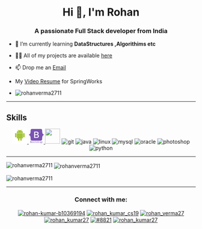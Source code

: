 <h1 align="center">Hi 👋, I'm Rohan</h1>

<h3 align="center">A passionate Full Stack developer from India</h3>

- 🌱 I’m currently learning **DataStructures ,Algorithims etc**

- 👨‍💻 All of my projects are available <a href="https://github.com/rohanverma2711">here</a>


- 📫 Drop me an <a href="mailto: rohan.kumar_cs19@gla.ac.in">Email</a>
- My  <a href="https://youtu.be/1cj3O25dpHw">Video Resume</a> for SpringWorks 
- <p align="left"> <img src="https://komarev.com/ghpvc/?username=rohanverma2711" alt="rohanverma2711" /> </p>
---
<h2>Skills</h2>

 <p align="center">
<a href="https://developer.android.com" target="_blank" rel="noreferrer"> <img src="https://raw.githubusercontent.com/devicons/devicon/master/icons/android/android-original-wordmark.svg" alt="android" width="40" height="40"/> </a> 
<a href="https://getbootstrap.com" target="_blank" rel="noreferrer"> <img src="https://raw.githubusercontent.com/devicons/devicon/master/icons/bootstrap/bootstrap-plain-wordmark.svg" alt="bootstrap" width="40" height="40"/> </a>
  <img src="https://cdn.jsdelivr.net/gh/devicons/devicon/icons/c/c-plain.svg" width="40" height="40" />
  <img src="https://www.vectorlogo.zone/logos/git-scm/git-scm-icon.svg" alt="git" width="40" height="40"/>
  <img src="https://cdn.jsdelivr.net/gh/devicons/devicon/icons/java/java-original-wordmark.svg" alt="java" width="40" height="40"/>
  <img src="https://cdn.jsdelivr.net/gh/devicons/devicon/icons/linux/linux-original.svg" alt="linux" width="40" height="40"/>
  <img src="https://cdn.jsdelivr.net/gh/devicons/devicon/icons/mysql/mysql-original-wordmark.svg" alt="mysql" width="40" height="40"/>
  <img src="https://cdn.jsdelivr.net/gh/devicons/devicon/icons/oracle/oracle-original.svg" alt="oracle" width="40" height="40"/>
  <img src="https://cdn.jsdelivr.net/gh/devicons/devicon/icons/photoshop/photoshop-plain.svg" alt="photoshop" width="40" height="40"/>
  <img src="https://cdn.jsdelivr.net/gh/devicons/devicon/icons/python/python-original.svg" alt="python" width="40" height="40"/>
</p>

---
<p><img align="left" src="https://github-readme-stats.vercel.app/api/top-langs?username=rohanverma2711&show_icons=true&locale=en&layout=compact" alt="rohanverma2711" /></p>

<p>&nbsp;<img align="center" src="https://github-readme-stats.vercel.app/api?username=rohanverma2711&show_icons=true&locale=en" alt="rohanverma2711" /></p>

<p><img align="center" src="https://github-readme-streak-stats.herokuapp.com/?user=rohanverma2711&" alt="rohanverma2711" /></p>



---
<h3 align="center">Connect with me:</h3>
<p align="center">
<a href="https://linkedin.com/in/rohan-kumar-b10369194" target="blank"><img align="center" src="https://raw.githubusercontent.com/rahuldkjain/github-profile-readme-generator/master/src/images/icons/Social/linked-in-alt.svg" alt="rohan-kumar-b10369194" height="30" width="40" /></a>
<a href="https://www.hackerrank.com/rohan_kumar_cs19" target="blank"><img align="center" src="https://raw.githubusercontent.com/rahuldkjain/github-profile-readme-generator/master/src/images/icons/Social/hackerrank.svg" alt="rohan_kumar_cs19" height="30" width="40" /></a>
<a href="https://www.facebook.com/profile.php?id=100010000608599" target="blank"><img align="center" src="https://raw.githubusercontent.com/rahuldkjain/github-profile-readme-generator/master/src/images/icons/Social/facebook.svg" alt="rohan_verma27" height="30" width="40" /></a>
<a href="https://www.codechef.com/users/rohan_kumar27" target="blank"><img align="center" src="https://cdn.jsdelivr.net/npm/simple-icons@3.1.0/icons/codechef.svg" alt="rohan_kumar27" height="30" width="40" /></a>
<a href="https://discord.gg/#8821" target="blank"><img align="center" src="https://raw.githubusercontent.com/rahuldkjain/github-profile-readme-generator/master/src/images/icons/Social/discord.svg" alt="#8821" height="30" width="40" /></a>
 <a href="https://hyperskill.org/profile/2952107" target="blank"><img align="center" src="https://resources.jetbrains.com/storage/products/company/brand/logos/jb_beam.svg" alt="rohan_kumar27" height="30" width="40" /></a>
</p>

